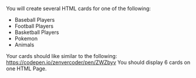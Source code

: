 You will create several HTML cards for one of the following:

- Baseball Players
- Football Players
- Basketball Players
- Pokemon
- Animals

Your cards should like similar to the following: https://codepen.io/zenvercoder/pen/ZWZbyv You should display 6 cards on one HTML Page.